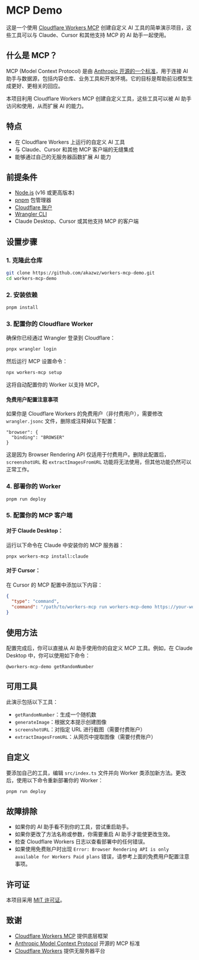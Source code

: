 # MCP Demo

这是一个使用 [Cloudflare Workers MCP](https://github.com/cloudflare/workers-mcp) 创建自定义 AI 工具的简单演示项目，这些工具可以与 Claude、Cursor 和其他支持 MCP 的 AI 助手一起使用。

## 什么是 MCP？

MCP (Model Context Protocol) 是由 [Anthropic 开源的一个标准](https://www.anthropic.com/news/model-context-protocol)，用于连接 AI 助手与数据源，包括内容仓库、业务工具和开发环境。它的目标是帮助前沿模型生成更好、更相关的回应。

本项目利用 Cloudflare Workers MCP 创建自定义工具，这些工具可以被 AI 助手访问和使用，从而扩展 AI 的能力。

## 特点

- 在 Cloudflare Workers 上运行的自定义 AI 工具
- 与 Claude、Cursor 和其他 MCP 客户端的无缝集成
- 能够通过自己的无服务器函数扩展 AI 能力

## 前提条件

- [Node.js](https://nodejs.org/) (v16 或更高版本)
- [pnpm](https://pnpm.io/installation) 包管理器
- [Cloudflare 账户](https://dash.cloudflare.com/sign-up)
- [Wrangler CLI](https://developers.cloudflare.com/workers/wrangler/install-and-update/)
- Claude Desktop、Cursor 或其他支持 MCP 的客户端

## 设置步骤

### 1. 克隆此仓库

```bash
git clone https://github.com/akazwz/workers-mcp-demo.git
cd workers-mcp-demo
```

### 2. 安装依赖

```bash
pnpm install
```

### 3. 配置你的 Cloudflare Worker

确保你已经通过 Wrangler 登录到 Cloudflare：

```bash
pnpx wrangler login
```

然后运行 MCP 设置命令：

```bash
npx workers-mcp setup
```

这将自动配置你的 Worker 以支持 MCP。

#### 免费用户配置注意事项

如果你是 Cloudflare Workers 的免费用户（非付费用户），需要修改 `wrangler.jsonc` 文件，删除或注释掉以下配置：

```jsonc
"browser": {
  "binding": "BROWSER"
}
```

这是因为 Browser Rendering API 仅适用于付费用户。删除此配置后，`screenshotURL` 和 `extractImagesFromURL` 功能将无法使用，但其他功能仍然可以正常工作。

### 4. 部署你的 Worker

```bash
pnpm run deploy
```

### 5. 配置你的 MCP 客户端

#### 对于 Claude Desktop：

运行以下命令在 Claude 中安装你的 MCP 服务器：

```bash
pnpx workers-mcp install:claude
```

#### 对于 Cursor：

在 Cursor 的 MCP 配置中添加以下内容：

```json
{
  "type": "command",
  "command": "/path/to/workers-mcp run workers-mcp-demo https://your-worker-url.workers.dev /path/to/workers-mcp-demo"
}
```

## 使用方法

配置完成后，你可以直接从 AI 助手使用你的自定义 MCP 工具。例如，在 Claude Desktop 中，你可以使用如下命令：

```
@workers-mcp-demo getRandomNumber
```

## 可用工具

此演示包括以下工具：

- `getRandomNumber`：生成一个随机数
- `generateImage`：根据文本提示创建图像
- `screenshotURL`：对指定 URL 进行截图（需要付费账户）
- `extractImagesFromURL`：从网页中提取图像（需要付费账户）

## 自定义

要添加自己的工具，编辑 `src/index.ts` 文件并向 Worker 类添加新方法。更改后，使用以下命令重新部署你的 Worker：

```bash
pnpm run deploy
```

## 故障排除

- 如果你的 AI 助手看不到你的工具，尝试重启助手。
- 如果你更改了方法名称或参数，你需要重启 AI 助手才能使更改生效。
- 检查 Cloudflare Workers 日志以查看部署中的任何错误。
- 如果使用免费账户时出现 `Error: Browser Rendering API is only available for Workers Paid plans` 错误，请参考上面的免费用户配置注意事项。

## 许可证

本项目采用 [MIT 许可证](LICENSE)。

## 致谢

- [Cloudflare Workers MCP](https://github.com/cloudflare/workers-mcp) 提供底层框架
- [Anthropic Model Context Protocol](https://www.anthropic.com/news/model-context-protocol) 开源的 MCP 标准
- [Cloudflare Workers](https://workers.cloudflare.com/) 提供无服务器平台 